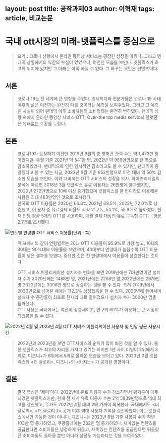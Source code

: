 layout: post
title: 공작과제03
author: 이혁재
tags: article, 비교논문
---

# 국내 ott시장의 미래-넷플릭스를 중심으로

> 요약 : 코로나 상황에서 온라인 동영상 서비스는 굉장한 성장을 이뤘다. 그리고 엔데믹 상황에서의 약간의 부침이 있었으나, 여전한 모습을 보인다. 넷플릭스가 최고의 위치에 있지만 그 아래는 아직 바뀔 수 있다. 그 바꾸는 요인은 컨텐즈이다.




## 서론
> 코로나 19는 전 세계에 큰 영향을 주었다. 경제학자와 전문가들은 코로나 19 사태 이후의 삶은 이전과는 완전히 다를 것이라는 예측을 보여주었다.  그리고 그 예측은 사실이 되어 팬데믹 이후 소비자들의 소비형태는 완전히 변하였다. 팬데믹 상황 속에서 온라인 동영상 서비스(OTT, Over-the top media service) 플랫폼은 유래없는 호황을 누렸다. 
## 본론
> 코로나19가 등장하기 이전인 2019년 9월의 총 영화관 관객 수는 약 1,473만 명이었지만, 동월 기준 2021년 약 541만 명, 2022년 약 986만명으로 큰 폭으로 감소하였었다. 팬데믹으로 인한 일시적인 감소라고도 볼 수 있지만, 팬데믹이 종결됬다고 볼 수 있는 지금, 2023년 9월 기준 652만명으로 이전 대비 약 56% 감소한 모습을 보인다. 이와 대비되는 OTT 서비스의 성장을 보자. 와이즈리테일의 분석에 따르면 2018년 3월 넷플릭스 유료 이용자는 26만명에 불과했지만, 2020년 272만명으로 10배 이상 증가했으며 넷플릭스를 한 번이라도 이용해본 사람은 최대 463만명인 것으로 조사됐다.  
한국의 OTT 이용률은 2020년 66.3%,2021년 69.5%, 2022년 72.0%로 상승했고, 이 용자 중 유료결제 비율도 각각 21.7%, 50.1%, 55.9%로 높아졌다. 현재 인당 평균 5개의 OTT를 사용하며, 매월 결제 대상인 유료 구독형 OTT는 평균 2.7개로 조사됐다.
 
![연도별 연령별 OTT 서비스 이용률(단위 : %)]({{site.baseurl}}/images/공작발03_01.jpg)

>위 표에서와 같이 연령별로는 20대 OTT 이용률이 95.9%로 가장 높고, 10대와 30대는 90%대의 이용률을 보였으며, 40대부터 연령대가 높을수록 OTT 이용률이 낮은 결과를 보였다. 중요한 것은 전 연령대에서 이용률이 상승한다는 것이다. 

>OTT 서비스 어플리케이션 설치자수 변화를 보면 2019년에는 701만명이던 설치자 수가 2020년에는 1488만 명, 2021년에는 2206만 명,2022년에는 2979만 명,2023년에는 3008만 명으로 상승하는 것을 볼 수 있다. 특히 2019년에서 2020년으로 넘어갈 때에는 112.3% 성장했음을 알 수 있다. 2023년에 들어서며 설치자 수 증감률이 최초로 한자리 대로 떨어졌으나 설치자 수가 3000만 명을 돌파했다.  
 OTT시장은 국내에서는 여전히 상승세이고, 인구의 60%가 이용하는 큰 시장이 되었음을 알 수 있다. 

![2022년 4월 및 2023년 4월 OTT 서비스 어플리케이션 사용자 및 인당 평균 사용시간]({{site.baseurl}}/images/공작발03_02.jpg)

>2022년과 2023년을 보면 OTT서비스의 순위가 많이 바뀐 것을 알 수 있다.  물론 넷플릭스가 최고의 자리를 가지고 있기는 하지만 1년 사이 티빙이 2위에서 3위로, 디즈니+가 6위에서 5위로 올라온 모습을 보이고 있다. 2023년 3월 넷플릭스의 <더 글로리>, 디즈니+의 <카지노> 가 공개된 영향이다. 

## 결론
>결국 핵심은 ‘재미’이다. 2022년에 유료 이용자 수가 감소하면서 위기론이 대두되었던 넷플릭스지만, 현재 전 세계 유료 이용자 수는 2억 3839만명으로 역대 최고를 갱신했고, 주가도 2022년 4월 대비 2배 가까이 회복했다. 국내에서도 <더 글로리>, <더 글로리 2> 공개 이후 역대 사용자 기록을 갱신하였다. 이는 넷플릭스에서만 가능한 것이 아니다. 디즈니+는 2023년 8월 기준 사용자 수가 작년 103만 명 증가하였고, 쿠팡플레이는 232만 명 증가하였다. 재미없는 컨텐츠를 공급한다면 소비자들은 냉정하게 뒤돌고, 재미있는 컨텐츠를 공급한다면 뒤돌렸던 소비자들도 돌아올 뿐만 아니라 성장도 가능하다는 것을 보여주었다. 


